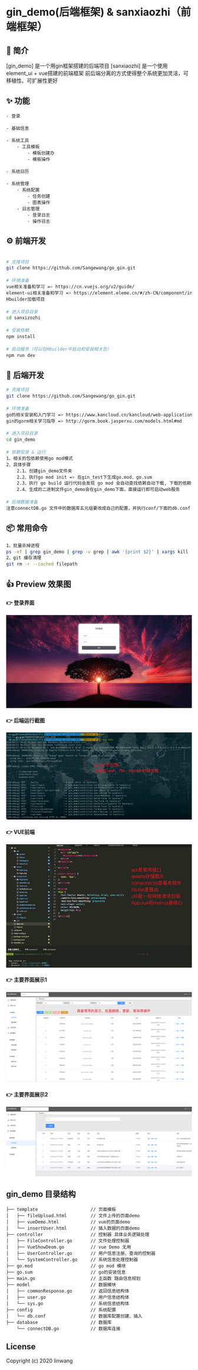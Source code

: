 # gin_demo(后端框架) & sanxiaozhi（前端框架）

## 🎁 简介
[gin_demo] 是一个用gin框架搭建的后端项目
[sanxiaozhi] 是一个使用element_ui + vue搭建的前端框架
前后端分离的方式使得整个系统更加灵活，可移植性、可扩展性更好


## ✨ 功能
```
- 登录

- 基础信息

- 系统工具
	- 工具模板
		- 模板创建办
		- 模板操作
		
- 系统日历

- 系统管理
	- 系统配置
		- 任务创建
		- 图表操作
	- 日志管理
		- 登录日志
		- 操作日志
```


## ⚙ 前端开发
```bash

# 克隆项目
git clone https://github.com/Sangewang/go_gin.git

# 环境准备
vue相关准备和学习 => https://cn.vuejs.org/v2/guide/
element-ui相关准备和学习 => https://element.eleme.cn/#/zh-CN/component/installation
Hbuilder加载项目

# 进入项目目录
cd sanxizozhi

# 安装依赖
npm install

# 启动服务（可以在Hbuilder中启动和安装相关包）
npm run dev

```

## 📨 后端开发
```bash
# 克隆项目
git clone https://github.com/Sangewang/go_gin.git

# 环境准备
go的相关安装和入门学习 => https://www.kancloud.cn/kancloud/web-application-with-golang/44105
gin的gorm相关学习指导 => http://gorm.book.jasperxu.com/models.html#md

# 进入项目目录
cd gin_demo

# 依赖安装 & 运行
1、相关的包依赖使用go mod模式
2、具体步骤
	2.1、创建gin_demo文件夹
	2.2、执行go mod init => 在gin_test下生成go.mod、go.sum
	2.3、执行 go build 运行代码会发现 go mod 会自动查找依赖自动下载, 下载的依赖包存在pkg的mod下面
	2.4、生成的二进制文件gin_demo会在gin_demo下面，直接运行即可启动web服务

# 后端数据准备
注意connectDB.go 文件中的数据库五元组要改成自己的配置，并执行conf/下面的db.conf 插入测试数据

```

## 📦 常用命令
```bash
1、批量杀掉进程
ps -ef | grep gin_demo | grep -v grep | awk '{print $2}' | xargs kill -9
2、git 缓存清理
git rm -r --cached filepath
```

## 👍 Preview 效果图

#### 👉 登录界面
![登录界面](https://raw.githubusercontent.com/Sangewang/go_gin/master/pic/login.png)

#### 👉 后端运行截图
![后端运行截图](https://raw.githubusercontent.com/Sangewang/go_gin/master/pic/go_gin.jpg)

#### 👉 VUE前端
![前端](https://raw.githubusercontent.com/Sangewang/go_gin/master/pic/vue-ui.png)

#### 👉 主要界面展示1
![主要界面展示1](https://raw.githubusercontent.com/Sangewang/go_gin/master/pic/show1.png)

#### 👉 主要界面展示2
![主要界面展示2](https://raw.githubusercontent.com/Sangewang/go_gin/master/pic/show2.png)

## gin_demo 目录结构
```shell
├── template					// 页面模板
│   ├── fileUpload.html			// 文件上传的页面demo
│   ├── vueDemo.html			// vue的页面demo
│   └── insertUser.html			// 插入数据的页面demo
├── controller					// 控制器 具体业务逻辑处理
│   ├── FileController.go		// 文件处理控制器
│   ├── VueShowDeom.go			// vue Demo 无用
│   ├── UserController.go		// 用户信息注册、查询的控制器
│   └── SystemController.go		// 系统信息处理控制器
├── go.mod						// go mod 模块
├── go.sum						// go的安装信息
├── main.go						// 主函数 路由信息规划
├── model						// 数据模块
│   ├── commonResponse.go		// 返回信息结构体
│   ├── user.go					// 用户信息结构体
│   └── sys.go					// 系统信息结构体
├── config						// 系统配置
│   └── db.conf					// 数据库配置创建、插入
├── database					// 数据库
    └── connectDB.go			// 数据库连接
```
## 
## License
Copyright (c) 2020 linwang



